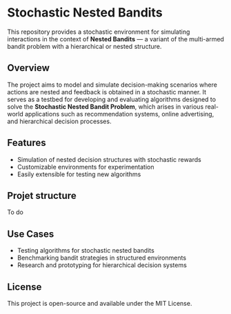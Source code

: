 # Stochastic Nested Bandits

This repository provides a stochastic environment for simulating interactions in the context of **Nested Bandits** — a variant of the multi-armed bandit problem with a hierarchical or nested structure.

## Overview

The project aims to model and simulate decision-making scenarios where actions are nested and feedback is obtained in a stochastic manner. It serves as a testbed for developing and evaluating algorithms designed to solve the **Stochastic Nested Bandit Problem**, which arises in various real-world applications such as recommendation systems, online advertising, and hierarchical decision processes.

## Features

- Simulation of nested decision structures with stochastic rewards  
- Customizable environments for experimentation  
- Easily extensible for testing new algorithms  

## Projet structure

To do

## Use Cases

- Testing algorithms for stochastic nested bandits
- Benchmarking bandit strategies in structured environments
- Research and prototyping for hierarchical decision systems

## License

This project is open-source and available under the MIT License.

